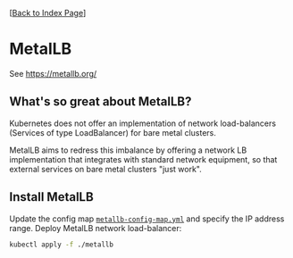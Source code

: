 [[Back to Index Page](../README.md)]

# MetalLB

See https://metallb.org/

## What's so great about MetalLB?

Kubernetes does not offer an implementation of network load-balancers (Services of type LoadBalancer) for bare metal clusters.

MetalLB aims to redress this imbalance by offering a network LB implementation that integrates with standard network equipment, so that external services on bare metal clusters "just work".

## Install MetalLB

Update the config map [`metallb-config-map.yml`](./metallb-config-map.yml) and specify the IP address range. Deploy MetalLB network load-balancer:

```bash
kubectl apply -f ./metallb
```